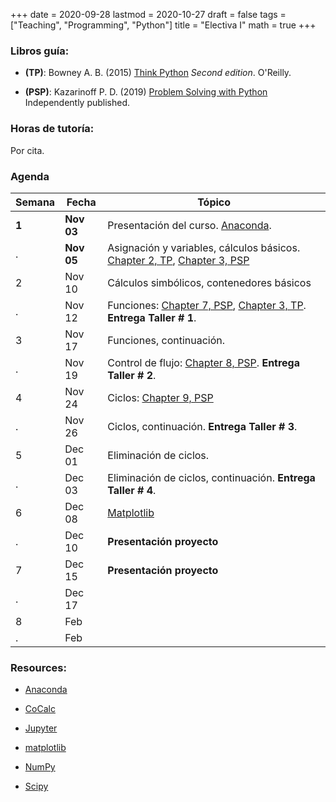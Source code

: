 +++
date      = 2020-09-28
lastmod   = 2020-10-27
draft     = false
tags      = ["Teaching", "Programming", "Python"]
title     = "Electiva I"
math      = true
+++

### Libros guía:

- **(TP)**: Bowney A. B. (2015) [Think Python](https://greenteapress.com/wp/think-python-2e/) *Second edition*. O'Reilly.

- **(PSP)**: Kazarinoff P. D. (2019) [Problem Solving with Python](https://problemsolvingwithpython.com) Independently published.

### Horas de tutoría: 

Por cita.

### Agenda

Semana  | Fecha | Tópico
--- | --- | ---
**1** | **Nov 03** | Presentación del curso. [Anaconda](https://www.anaconda.com/products/individual). 
. | **Nov 05** | Asignación y variables, cálculos básicos. [Chapter 2, TP](http://greenteapress.com/thinkpython2/html/thinkpython2003.html), [Chapter 3, PSP](https://problemsolvingwithpython.com/03-The-Python-REPL/03.00-Introduction/) 
2 | Nov 10 | Cálculos simbólicos, contenedores básicos
. | Nov 12 | Funciones: [Chapter 7, PSP](https://problemsolvingwithpython.com/07-Functions-and-Modules/07.00-Introduction/), [Chapter 3, TP](http://greenteapress.com/thinkpython2/html/thinkpython2004.html). **Entrega Taller # 1**.
3 | Nov 17 | Funciones, continuación.
. | Nov 19 | Control de flujo: [Chapter 8, PSP](https://problemsolvingwithpython.com/08-If-Else-Try-Except/08.00-Introduction/). **Entrega Taller # 2**.
4 | Nov 24 | Ciclos: [Chapter 9, PSP](https://problemsolvingwithpython.com/09-Loops/09.00-Introduction/)
. | Nov 26 | Ciclos, continuación. **Entrega Taller # 3**.
5 | Dec 01 | Eliminación de ciclos.
. | Dec 03 | Eliminación de ciclos, continuación. **Entrega Taller # 4**.
6 | Dec 08 | [Matplotlib](https://problemsolvingwithpython.com/06-Plotting-with-Matplotlib/06.00-Introduction/)
. | Dec 10 | **Presentación proyecto**
7 | Dec 15 | **Presentación proyecto**
. | Dec 17 | 
8 | Feb  | 
. | Feb  | 


### Resources:

  - [Anaconda](https://anaconda.org)

  - [CoCalc](https://cocalc.com)

  - [Jupyter](https://jupyter.org/)

  - [matplotlib](https://matplotlib.org/3.1.1/index.html)

  - [NumPy](https://www.numpy.org/)

  - [Scipy](https://www.scipy.org/)
